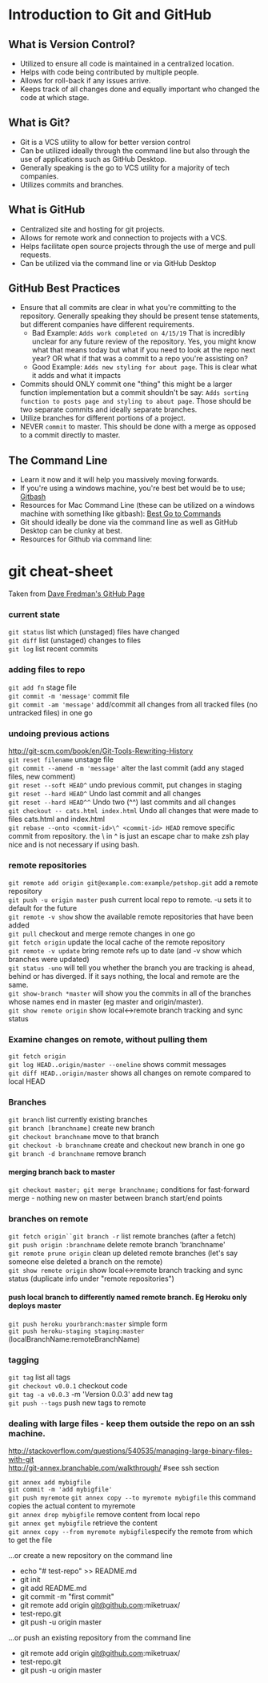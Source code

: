 # Introduction to Git and GitHub

## What is Version Control?
* Utilized to ensure all code is maintained in a centralized location.
* Helps with code being contributed by multiple people.
* Allows for roll-back if any issues arrive.
* Keeps track of all changes done and equally important who changed the code at which stage.

## What is Git?
* Git is a VCS utility to allow for better version control
* Can be utilized ideally through the command line but also through the use of applications such as GitHub Desktop.
* Generally speaking is the go to VCS utility for a majority of tech companies.
* Utilizes commits and branches.

## What is GitHub
* Centralized site and hosting for git projects.
* Allows for remote work and connection to projects with a VCS. 
* Helps facilitate open source projects through the use of merge and pull requests.
* Can be utilized via the command line or via GitHub Desktop

## GitHub Best Practices
* Ensure that all commits are clear in what you're committing to the repository. Generally speaking they should be present tense statements, but different companies have different requirements. 
    * Bad Example: `Adds work completed on 4/15/19` That is incredibly unclear for any future review of the repository. Yes, you might know what that means today but what if you need to look at the repo next year? OR what if that was a commit to a repo you're assisting on?
    * Good Example: `Adds new styling for about page`. This is clear what it adds and what it impacts
* Commits should ONLY commit one "thing" this might be a larger function implementation but a commit shouldn't be say: `Adds sorting function to posts page and styling to about page`. Those should be two separate commits and ideally separate branches.
* Utilize branches for different portions of a project.
* NEVER `commit` to master. This should be done with a merge as opposed to a commit directly to master.

## The Command Line
* Learn it now and it will help you massively moving forwards.
* If you're using a windows machine, you're best bet would be to use; [Gitbash](https://gitforwindows.org/)
* Resources for Mac Command Line (these can be utilized on a windows machine with something like gitbash): [Best Go to Commands](https://github.com/0nn0/terminal-mac-cheatsheet)
* Git should ideally be done via the command line as well as GitHub Desktop can be clunky at best. 
* Resources for Github via command line: 

# git cheat-sheet

Taken from [Dave Fredman's GitHub Page](https://gist.github.com/davfre/8313299)

### current state
`git status`					list which (unstaged) files have changed  
`git diff`						list (unstaged) changes to files  
`git log`						list recent commits  


### adding files to repo
`git add fn`					stage file  
`git commit -m 'message'`			commit file  
`git commit -am 'message'`		add/commit all changes from all tracked files (no untracked files) in one go  

### undoing previous actions
http://git-scm.com/book/en/Git-Tools-Rewriting-History  
`git reset filename`				unstage file  
`git commit --amend -m 'message'`	alter the last commit (add any staged files, new comment)  
`git reset --soft HEAD^`			undo previous commit, put changes in staging  
`git reset --hard HEAD^`			Undo last commit and all changes  
`git reset --hard HEAD^^`			Undo two (^^) last commits and all changes  
`git checkout -- cats.html index.html`	Undo all changes that were made to files cats.html and index.html  
`git rebase --onto <commit-id>\^ <commit-id> HEAD`	remove specific commit from repository. the \ in \^ is just an escape   char to make zsh play nice and is not necessary if using bash.  

### remote repositories
`git remote add origin git@example.com:example/petshop.git` add a remote repository  
`git push -u origin master`			push current local repo to remote. -u sets it to default for the future  
`git remote -v show`				show the available remote repositories that have been added  
`git pull`						checkout and merge remote changes in one go  
`git fetch origin`						update the local cache of the remote repository  
`git remote -v update`				bring remote refs up to date (and -v show which branches were updated)  
`git status -uno` will tell you whether the branch you are tracking is ahead, behind or has diverged. If it says nothing, the local and remote are the same.  
`git show-branch *master` will show you the commits in all of the branches whose names end in master (eg master and origin/master).  
`git show remote origin`			show local<->remote branch tracking and sync status  


### Examine changes on remote, without pulling them
`git fetch origin`  
`git log HEAD..origin/master --oneline` shows commit messages  
`git diff HEAD..origin/master` shows all changes on remote compared to local HEAD  


### Branches
`git branch`						list currently existing branches  
`git branch [branchname]`			create new branch  
`git checkout branchname`			move to that branch  
`git checkout -b branchname`			create and checkout new branch in one go  
`git branch -d branchname`			remove branch  

#### merging branch back to master
`git checkout master; git merge branchname;`	conditions for fast-forward merge - nothing new on master between branch start/end points  

### branches on remote
`git fetch origin``git branch -r` 		list remote branches (after a fetch)  
`git push origin :branchname`		delete remote branch 'branchname'  
`git remote prune origin`			clean up deleted remote branches (let's say someone else deleted a branch on the remote)  
`git show remote origin`			show local<->remote branch tracking and sync status (duplicate info under "remote repositories")  


#### push local branch to differently named remote branch. Eg Heroku only deploys master
`git push heroku yourbranch:master`       simple form  
`git push heroku-staging staging:master` 	(localBranchName:remoteBranchName)  

### tagging
`git tag`	list all tags  
`git checkout v0.0.1`	checkout code  
`git tag -a v0.0.3`	-m 'Version 0.0.3'	add new tag  
`git push --tags`	push new tags to remote  

### dealing with large files - keep them outside the repo on an ssh machine.
http://stackoverflow.com/questions/540535/managing-large-binary-files-with-git  
http://git-annex.branchable.com/walkthrough/ #see ssh section  

`git annex add mybigfile`  
`git commit -m 'add mybigfile'`  
`git push myremote` 
`git annex copy --to myremote mybigfile` this command copies the actual content to myremote  
`git annex drop mybigfile`  remove content from local repo  
`git annex get mybigfile`   retrieve the content  
`git annex copy --from myremote mybigfile`specify the remote from which to get the file  


…or create a new repository on the command line
* echo "# test-repo" >> README.md
* git init
* git add README.md
* git commit -m "first commit"
* git remote add origin git@github.com:miketruax/ 
* test-repo.git
* git push -u origin master

…or push an existing repository from the command line
* git remote add origin git@github.com:miketruax/
* test-repo.git
* git push -u origin master